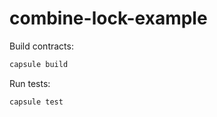 # combine-lock-example

Build contracts:

``` sh
capsule build
```

Run tests:

``` sh
capsule test
```
